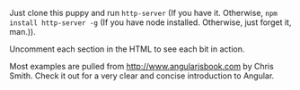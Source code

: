 Just clone this puppy and run `http-server` (If you have it. Otherwise, `npm install http-server -g` (If you have node installed. Otherwise, just forget it, man.)).

Uncomment each section in the HTML to see each bit in action.

Most examples are pulled from http://www.angularjsbook.com by Chris Smith. Check it out for a very clear and concise introduction to Angular.
